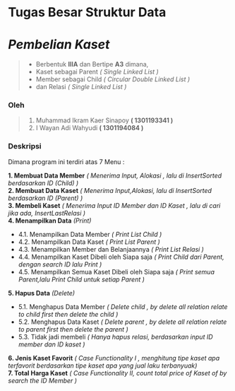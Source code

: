 # Tugas Besar Struktur Data 

# ***Pembelian Kaset***
>- Berbentuk **IIIA** dan Bertipe **A3** dimana,
>- Kaset sebagai Parent *( Single Linked List )* 
>- Member sebagai Child *( Circular Double Linked List )*
>- dan Relasi *( Single Linked List )*

### Oleh 

>1. Muhammad Ikram Kaer Sinapoy **( 1301193341 )**
>2. I Wayan Adi Wahyudi **( 1301194084 )**

### Deskripsi

Dimana program ini terdiri atas 7 Menu :<br>

**1. Membuat Data Member** _( Menerima Input, Alokasi , lalu di InsertSorted berdasarkan ID (Child) )_<br>
**2. Membuat Data Kaset** _( Menerima Input,Alokasi, lalu di InsertSorted berdasarkan ID (Parent) )_<br>
**3. Membeli Kaset** _( Menerima Input ID Member dan ID Kaset , lalu di cari jika ada, InsertLastRelasi )_<br>
**4. Menampilkan Data** _(Print)_ 
- 4.1. Menampilkan Data Member *( Print List Child )*
- 4.2. Menampilkan Data Kaset *( Print List Parent )*
- 4.3. Menampilkan Member dan Belanjaannya *( Print List Relasi )*
- 4.4. Menampilkan Kaset Dibeli oleh Siapa saja *( Print Child dari Parent, dengan search ID lalu Print )* 
- 4.5. Menampilkan Semua Kaset Dibeli oleh Siapa saja *( Print semua Parent,lalu Print Child untuk setiap Parent )* 

**5. Hapus Data** *(Delete)* 

- 5.1. Menghapus Data Member _( Delete child , by delete all relation relate to child first then delete the child )_
- 5.2. Menghapus Data Kaset _( Delete parent , by delete all relation relate to parent first then delete the parent )_
- 5.3. Tidak jadi membeli _( Hanya hapus relasi, berdasarkan input ID member dan ID kaset )_ 

**6. Jenis Kaset Favorit** _( Case Functionality I , menghitung tipe kaset apa terfavorit berdasarkan tipe kaset apa yang jual laku terbanyuak)_<br>
**7. Total Harga Kaset** _( Case Functionality II, count total price of Kaset of by search the ID Member )_
